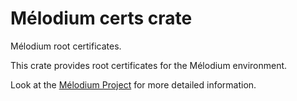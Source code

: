 
# Mélodium certs crate

Mélodium root certificates.

This crate provides root certificates for the Mélodium environment.

Look at the [Mélodium Project](https://melodium.tech/) for more detailed information.



